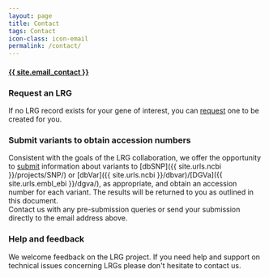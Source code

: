 ```yaml
---
layout: page
title: Contact
tags: Contact
icon-class: icon-email
permalink: /contact/
---
```


<div class="page_info">
  <a href="mailto:{{ site.email_contact }}">
    <h4 class="info_highlighted clearfix">
      <div class="left icon-send close-icon-5"></div>
      <div class="left">{{ site.email_contact }}</div>
    </h4>
  </a>
</div>

<h3 class="icon-request margin-top-30" id="request-a-lrg">Request an LRG</h3>

If no LRG record exists for your gene of interest, you can [request](/documentation/lrg-request) one to be created for you.    

<h3 class="icon-submit margin-top-40" id="submit-variants">Submit variants to obtain accession numbers</h3>

Consistent with the goals of the LRG collaboration, we offer the opportunity to [submit](/documentation/submit-variants) information about variants to [dbSNP]({{ site.urls.ncbi }}/projects/SNP/) or [dbVar]({{ site.urls.ncbi }}/dbvar)/[DGVa]({{ site.urls.embl_ebi }}/dgva/), as appropriate, and obtain an accession number for each variant. The results will be returned to you as outlined in this document.  
Contact us with any pre-submission queries or send your submission directly to the email address above.    

<h3 class="icon-support margin-top-40" id="help-and-feedback">Help and feedback</h3>

We welcome feedback on the LRG project. If you need help and support on technical issues concerning LRGs please don't hesitate to contact us.
